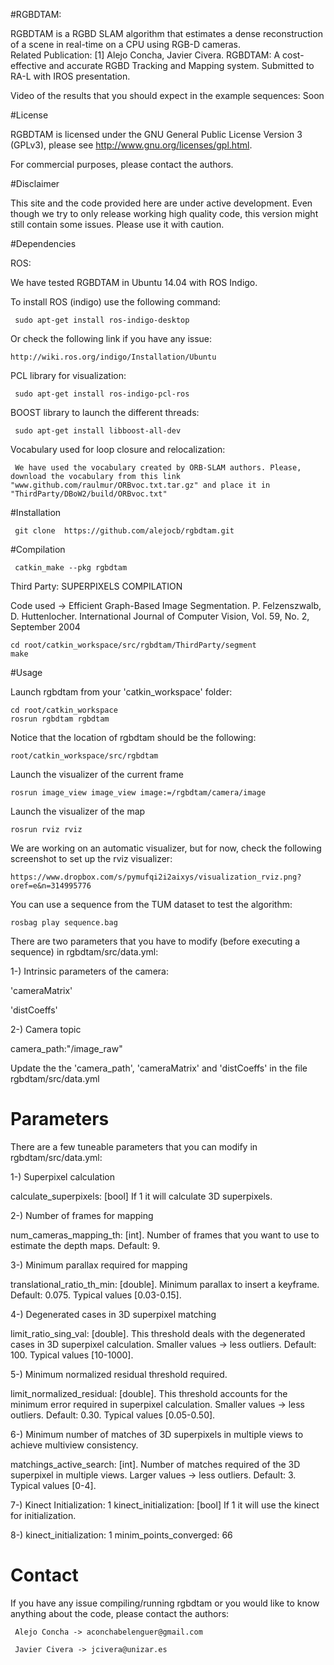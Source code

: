 #RGBDTAM:

RGBDTAM is a RGBD SLAM algorithm that estimates a dense reconstruction of a scene in real-time on a CPU using RGB-D cameras.  
Related Publication:
[1] Alejo Concha, Javier Civera. RGBDTAM: A cost-effective and accurate RGBD Tracking and Mapping system. Submitted to RA-L with IROS presentation.

Video of the results that you should expect in the example sequences:
Soon

 

#License

RGBDTAM is licensed under the GNU General Public License Version 3 (GPLv3), please see http://www.gnu.org/licenses/gpl.html.

For commercial purposes, please contact the authors.

 

      

#Disclaimer

This site and the code provided here are under active development. Even though we try to only release working high quality code, this version might still contain some issues. Please use it with caution.

#Dependencies

ROS:

We have tested RGBDTAM in Ubuntu 14.04 with ROS Indigo.

To install ROS (indigo) use the following command:

     sudo apt-get install ros-indigo-desktop
     
Or check the following link if you have any issue:

    http://wiki.ros.org/indigo/Installation/Ubuntu
     

PCL library for visualization:

     sudo apt-get install ros-indigo-pcl-ros
     
BOOST library to launch the different threads:
    
     sudo apt-get install libboost-all-dev 

Vocabulary used for loop closure and relocalization:
    
     We have used the vocabulary created by ORB-SLAM authors. Please, download the vocabulary from this link "www.github.com/raulmur/ORBvoc.txt.tar.gz" and place it in "ThirdParty/DBoW2/build/ORBvoc.txt"



#Installation

     git clone  https://github.com/alejocb/rgbdtam.git
    
#Compilation

     catkin_make --pkg rgbdtam

Third Party: SUPERPIXELS COMPILATION

Code used -> Efficient Graph-Based Image Segmentation. P. Felzenszwalb, D. Huttenlocher. International Journal of Computer Vision, Vol. 59, No. 2, September 2004

    cd root/catkin_workspace/src/rgbdtam/ThirdParty/segment
    make

#Usage

Launch rgbdtam from your 'catkin_workspace' folder:
     
    cd root/catkin_workspace 
    rosrun rgbdtam rgbdtam
    
Notice that the location of rgbdtam should be the following:

    root/catkin_workspace/src/rgbdtam

Launch the visualizer of the current frame

    rosrun image_view image_view image:=/rgbdtam/camera/image

Launch the visualizer of the map

    rosrun rviz rviz
    
We are working on an automatic visualizer, but for now, check the following screenshot to set up the rviz visualizer:

    https://www.dropbox.com/s/pymufqi2i2aixys/visualization_rviz.png?oref=e&n=314995776
      

      


You can use a sequence from the TUM dataset to test the algorithm:

    rosbag play sequence.bag

There are two parameters that you have to modify (before executing a sequence) in rgbdtam/src/data.yml:

1-) Intrinsic parameters of the camera:

'cameraMatrix'

'distCoeffs'

2-) Camera topic

camera_path:"/image_raw"



Update the the 'camera_path', 'cameraMatrix' and 'distCoeffs'  in the file rgbdtam/src/data.yml  


  

# Parameters

There are a few tuneable parameters that you can modify in rgbdtam/src/data.yml:

 

1-) Superpixel calculation

calculate_superpixels: [bool] If 1 it will calculate 3D superpixels.

2-) Number of frames for mapping

num_cameras_mapping_th: [int]. Number of frames that you want to use to estimate the depth maps. Default: 9.

3-) Minimum parallax required for mapping

translational_ratio_th_min: [double]. Minimum parallax to insert a keyframe. Default: 0.075. Typical values [0.03-0.15].

4-) Degenerated cases in 3D superpixel matching

limit_ratio_sing_val: [double]. This threshold deals with the degenerated cases in 3D superpixel calculation. Smaller values -> less outliers. Default: 100. Typical values [10-1000].

5-) Minimum normalized residual threshold required.

limit_normalized_residual: [double]. This threshold accounts for the minimum error required in superpixel calculation. Smaller values -> less outliers. Default: 0.30. Typical values [0.05-0.50].

6-) Minimum number of matches of 3D superpixels in multiple views to achieve multiview consistency.

matchings_active_search: [int]. Number of matches required of the 3D superpixel in multiple views. Larger values -> less outliers. Default: 3. Typical values [0-4].

7-) Kinect Initialization: 1
kinect_initialization: [bool] If 1 it will use the kinect for initialization.

8-) kinect_initialization: 1
minim_points_converged: 66

# Contact

If you have any issue compiling/running rgbdtam or you would like to know anything about the code, please contact the authors:

     Alejo Concha -> aconchabelenguer@gmail.com

     Javier Civera -> jcivera@unizar.es
